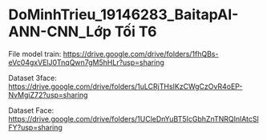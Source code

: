 # DoMinhTrieu_19146283_BaitapAI-ANN-CNN_Lớp Tối T6
File model train: https://drive.google.com/drive/folders/1fhQBs-eVc04gxVElJ0TnqQwn7gM5hHLr?usp=sharing

Dataset 3face: https://drive.google.com/drive/folders/1uLCRjTHsIKzCWgCzOvR4oEP-NvMgiZ72?usp=sharing

Dataset Face: https://drive.google.com/drive/folders/1UCleDnYuBT5IcGbhZnTNRQInlAtcSlFY?usp=sharing
